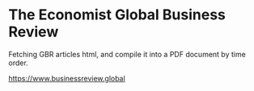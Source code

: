 # The Economist Global Business Review
Fetching GBR articles html, and compile it into a PDF document by time order.

https://www.businessreview.global
